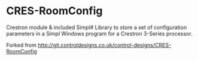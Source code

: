 # CRES-RoomConfig
Crestron module &amp; included Simpl# Library to store a set of configuration parameters in a Simpl Windows program for a Crestron 3-Series processor.

Forked from http://git.controldesigns.co.uk/control-designs/CRES-RoomConfig

